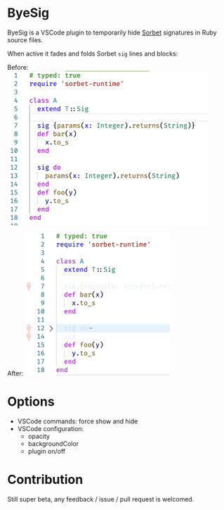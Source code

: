 # ByeSig

ByeSig is a VSCode plugin to temporarily hide [Sorbet](https://sorbet.org/) signatures in Ruby source files.

When active it fades and folds Sorbet `sig` lines and blocks:

Before:
![Screenshot before](misc/screenshot-before.png)

After:
![Screenshot after](misc/screenshot-after.png)

# Options

- VSCode commands: force show and hide
- VSCode configuration:
  - opacity
  - backgroundColor
  - plugin on/off

# Contribution

Still super beta, any feedback / issue / pull request is welcomed.
